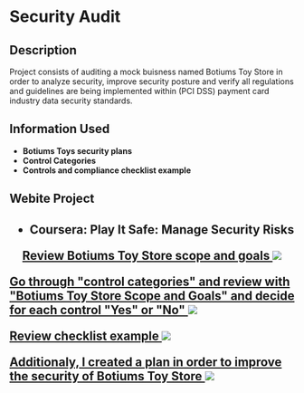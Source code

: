 # Security Audit

<h2>Description</h2>
Project consists of auditing a mock buisness named Botiums Toy Store in order to analyze security, improve security posture and verify all regulations and guidelines are being implemented within (PCI DSS) payment card industry data security standards. 

<h2>Information Used</h2>

- <b>Botiums Toys security plans
- <b>Control Categories
- <b>Controls and compliance checklist example

<h2>Webite Project<h2>
  
- <b>Coursera: Play It Safe: Manage Security Risks
  

<p align="center">
<a href="https://docs.google.com/document/d/1u8VuDQ0O70-iLRobnKhMaDEg-accgDyvCLb-Ow3iqLM/edit#heading=h.gjdgxs">Review Botiums Toy Store scope and goals 
<img src="https://imgur.com/Gt8p2a3.png">

<a href="https://docs.google.com/document/d/1aYH5gWRnzuXyqBJu-NS2Mwycm67WnezhWWCRYOCkGFM/edit?resourcekey=0-y6hJlc979wfW3PQEt2KYFQ#heading=h.m1x9amj91myi">Go through "control categories" and review with "Botiums Toy Store Scope and Goals" and decide for each control "Yes" or "No"
<img src="https://imgur.com/mpnp5wM.png">

<a href="https://docs.google.com/document/d/1ROJSyfTx-TI1mhD8OUH-qE7rCjB5n2qdaYAc0akjry8/edit">Review checklist example
<img src="https://imgur.com/Ov2zi3V.png">

<a href="https://docs.google.com/document/d/1iKKZJNrQ94IXWbVEMO0A09eCYLGhn-5liqkrOb1etGA/edit">Additionaly, I created a plan in order to improve the security of Botiums Toy Store
<img src="https://imgur.com/ndQsNL3.png">
